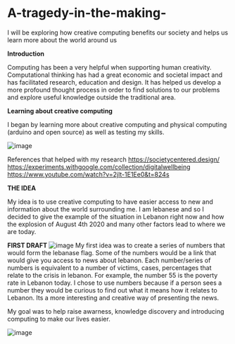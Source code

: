 # A-tragedy-in-the-making-
I will be exploring how creative computing benefits our society and helps us learn more about the world around us 

**Introduction** 

Computing has been a very helpful when supporting human creativity. Computational thinking has had a great economic and societal impact and has facilitated research, education and design. It has helped us develop a more profound thought process in order to find solutions to our problems and explore useful knowledge outside the traditional area.

**Learning about creative computing**

I began by learning more about creative computing and physical computing (arduino and open source) as well as testing my skills.

![image](https://user-images.githubusercontent.com/93553075/140457967-7247d1ee-56b8-4566-93ee-ae81fbdd7f74.png)

References that helped with my research
https://societycentered.design/
https://experiments.withgoogle.com/collection/digitalwellbeing
https://www.youtube.com/watch?v=2jlt-1E1Ee0&t=824s

**THE IDEA**

My idea is to use creative computing to have easier access to new and information about the world surrounding me. I am lebanese and so I decided to give the example of the situation in Lebanon right now and how the explosion of August 4th 2020 and many other factors lead to where we are today. 

**FIRST DRAFT**
![image](https://user-images.githubusercontent.com/93553075/140459374-961b0da3-0e92-40fb-9b34-88ae2634f426.png)
My first idea was to create a series of numbers that would form the lebanase flag. Some of the numbers would be a link that would give you access to news about lebanon. Each number/series of numbers is equivalent to a number of victims, cases, percentages that relate to the crisis in lebanon. For example, the number 55 is the poverty rate in Lebanon today. I chose to use numbers because if a person sees a number they would be curious to find out what it means how it relates to Lebanon. Its a more interesting and creative way of presenting the news.  

My goal was to help raise awarness, knowledge discovery and introducing computing to make our lives easier. 


![image](https://user-images.githubusercontent.com/93553075/140455778-8c3e1e88-2f55-4293-8f97-5bc2530263cd.png)
